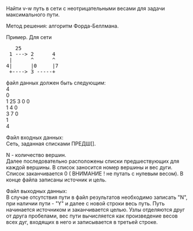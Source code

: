 Найти v-w путь в сети с неотрицательными весами для задачи максимального пути.

Метод решения: алгоритм Форда-Беллмана.
 
Пример.   Для сети 
<pre>
   25
 1 ---> 2      4  
 |      ^      ^  
4|      |0     |7  
 +----> 3 -----+  
</pre>                 
файл данных должен быть следующим:  
 4  
 0  
 1  25   3   0   0  
 1   4   0  
 3   7   0  
 1  
 4  
 
Файл входных данных:  
 Сеть, заданная списками ПРЕДШ[].  

N - количество вершин.  
Далее последовательно  расположены  списки  предшествующих для каждой
вершины. В список заносится номер вершины и вес дуги. Список заканчивается
0 ( ВНИМАНИЕ ! не путать с нулевым весом). В конце файла записаны источник
и цель.
 
Файл выходных данных:  
  В случае  отсутствия пути в файл результатов необходимо записать "N",
при наличии пути - "Y" и далее с новой строки весь путь.  Путь  начинается
источником и заканчивается целью. Узлы отделяются друг от друга пробелами,
вес пути вычисляется как произведение весов всех дуг,  входящих в  него  и
записывается в третьей строке.
